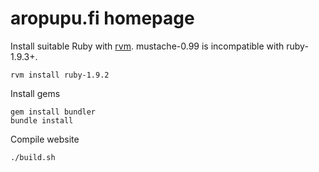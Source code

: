 aropupu.fi homepage
===================

Install suitable Ruby with [rvm](https://rvm.io/ "Ruby Version Manager").
mustache-0.99 is incompatible with ruby-1.9.3+.

```
rvm install ruby-1.9.2
```

Install gems

```
gem install bundler
bundle install
```

Compile website

```
./build.sh
```
